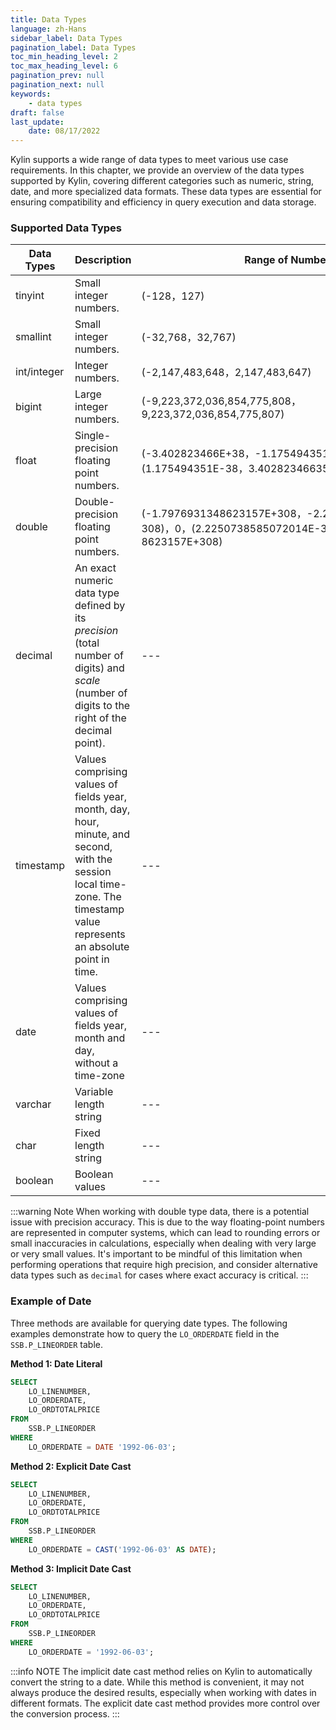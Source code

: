 ```yaml
---
title: Data Types
language: zh-Hans
sidebar_label: Data Types
pagination_label: Data Types
toc_min_heading_level: 2
toc_max_heading_level: 6
pagination_prev: null
pagination_next: null
keywords:
    - data types
draft: false
last_update:
    date: 08/17/2022
---
```


Kylin supports a wide range of data types to meet various use case requirements. In this chapter, we provide an overview of the data types supported by Kylin, covering different categories such as numeric, string, date, and more specialized data formats. These data types are essential for ensuring compatibility and efficiency in query execution and data storage.

### Supported Data Types

| Data Types  | Description                                                                                                                                                                | Range of Numbers                                                                                         |
|-------------|----------------------------------------------------------------------------------------------------------------------------------------------------------------------------|----------------------------------------------------------------------------------------------------------|
| tinyint     | Small integer numbers.                                                                                                                                                     | (-128，127)                                                                                               |
| smallint    | Small integer numbers.                                                                                                                                                     | (-32,768，32,767)                                                                                         |
| int/integer | Integer numbers.                                                                                                                                                           | (-2,147,483,648，2,147,483,647)                                                                           |
| bigint      | Large integer numbers.                                                                                                                                                     | (-9,223,372,036,854,775,808，9,223,372,036,854,775,807)                                                   |
| float       | Single-precision floating point numbers.                                                                                                                                   | (-3.402823466E+38，-1.175494351E-38)，0，(1.175494351E-38，3.402823466351E+38)                               |
| double      | Double-precision floating point numbers.                                                                                                                                   | (-1.7976931348623157E+308，-2.2250738585072014E-308)，0，(2.2250738585072014E-308，1.797693134 8623157E+308) |
| decimal     | An exact numeric data type defined by its *precision* (total number of digits) and *scale* (number of digits to the right of the decimal point).                           | ---                                                                                                      |
| timestamp   | Values comprising values of fields year, month, day, hour, minute, and second, with the session local time-zone. The timestamp value represents an absolute point in time. | ---                                                                                                      |
| date        | Values comprising values of fields year, month and day, without a time-zone                                                                                                | ---                                                                                                      |
| varchar     | Variable length string                                                                                                                                                     | ---                                                                                                      |
| char        | Fixed length string                                                                                                                                                        | ---                                                                                                      |
| boolean     | Boolean values                                                                                                                                                             | ---                                                                                                      |

:::warning Note
When working with double type data, there is a potential issue with precision accuracy. This is due to the way floating-point numbers are represented in computer systems, which can lead to rounding errors or small inaccuracies in calculations, especially when dealing with very large or very small values. It's important to be mindful of this limitation when performing operations that require high precision, and consider alternative data types such as `decimal` for cases where exact accuracy is critical.
:::



### Example of Date

Three methods are available for querying date types. The following examples demonstrate how to query the `LO_ORDERDATE` field in the `SSB.P_LINEORDER` table.

**Method 1: Date Literal**

```sql
SELECT
    LO_LINENUMBER,
    LO_ORDERDATE,
    LO_ORDTOTALPRICE
FROM
    SSB.P_LINEORDER
WHERE
    LO_ORDERDATE = DATE '1992-06-03';
```

**Method 2: Explicit Date Cast**

```sql
SELECT
    LO_LINENUMBER,
    LO_ORDERDATE,
    LO_ORDTOTALPRICE
FROM
    SSB.P_LINEORDER
WHERE
    LO_ORDERDATE = CAST('1992-06-03' AS DATE);
```

**Method 3: Implicit Date Cast**

```sql
SELECT
    LO_LINENUMBER,
    LO_ORDERDATE,
    LO_ORDTOTALPRICE
FROM
    SSB.P_LINEORDER
WHERE
    LO_ORDERDATE = '1992-06-03';
```
:::info NOTE
The implicit date cast method relies on Kylin to automatically convert the string to a date. While this method is convenient, it may not always produce the desired results, especially when working with dates in different formats. The explicit date cast method provides more control over the conversion process.
:::
